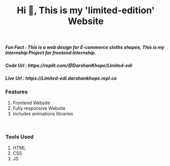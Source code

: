 <h1 align="center">Hi 👋, This is my 'limited-edition' Website</h1><br>
<h5><b>Fun Fact : </b>This is a web design for E-commerce cloths shopee, This is my Internship Project for frontend Internship.</h5>
<h5><b>Code Url : </b>https://replit.com/@DarshanKhope/Limited-edi</h5>
<h5><b>Live Url : </b>https://Limited-edi.darshankhope.repl.co</h5>
<h3>Features</h3>
<div>
<ol>
  <li>Frontend Website</li>  
  <li>Fully responsive Website</li>
  <li>Includes animations libraries</li>  
</ol>
</div>
<br>

<h3>Tools Used</h3>
<ol>
  <li>HTML</li>
  <li>CSS</li>
  <li>JS</li>    
</ol>
<h2></h2>

